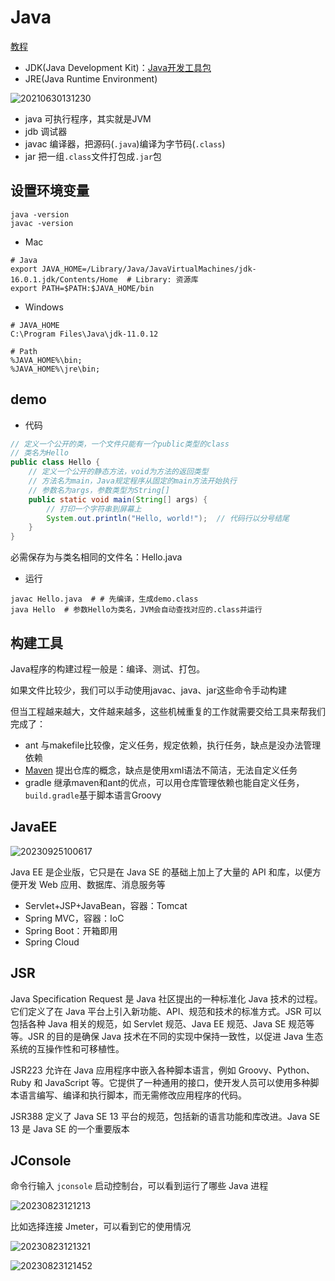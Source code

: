# Java

[教程](https://www.liaoxuefeng.com/wiki/1252599548343744/1255883772263712)

- JDK(Java Development Kit)：[Java开发工具包](https://www.oracle.com/java/technologies/javase-downloads.html)
- JRE(Java Runtime Environment)

![20210630131230](http://image.zuoright.com/20210630131230.png)

- java 可执行程序，其实就是JVM
- jdb 调试器
- javac 编译器，把源码(`.java`)编译为字节码(`.class`)
- jar 把一组`.class`文件打包成`.jar`包

## 设置环境变量

```shell
java -version
javac -version
```

- Mac

```shell
# Java
export JAVA_HOME=/Library/Java/JavaVirtualMachines/jdk-16.0.1.jdk/Contents/Home  # Library: 资源库
export PATH=$PATH:$JAVA_HOME/bin
```

- Windows

```shell
# JAVA_HOME
C:\Program Files\Java\jdk-11.0.12

# Path
%JAVA_HOME%\bin;
%JAVA_HOME%\jre\bin;
```

## demo

- 代码

```java
// 定义一个公开的类，一个文件只能有一个public类型的class
// 类名为Hello
public class Hello {
    // 定义一个公开的静态方法，void为方法的返回类型
    // 方法名为main，Java规定程序从固定的main方法开始执行
    // 参数名为args，参数类型为String[]
    public static void main(String[] args) {
        // 打印一个字符串到屏幕上
        System.out.println("Hello, world!");  // 代码行以分号结尾
    }
}
```

必需保存为与类名相同的文件名：Hello.java

- 运行

```shell
javac Hello.java  # # 先编译，生成demo.class
java Hello  # 参数Hello为类名，JVM会自动查找对应的.class并运行
```

## 构建工具

Java程序的构建过程一般是：编译、测试、打包。

如果文件比较少，我们可以手动使用javac、java、jar这些命令手动构建

但当工程越来越大，文件越来越多，这些机械重复的工作就需要交给工具来帮我们完成了：

- ant 与makefile比较像，定义任务，规定依赖，执行任务，缺点是没办法管理依赖
- [Maven](https://www.liaoxuefeng.com/wiki/1252599548343744/1255945359327200) 提出仓库的概念，缺点是使用xml语法不简洁，无法自定义任务
- gradle 继承maven和ant的优点，可以用仓库管理依赖也能自定义任务，`build.gradle`基于脚本语言Groovy

## JavaEE

![20230925100617](https://image.zuoright.com/20230925100617.png)

Java EE 是企业版，它只是在 Java SE 的基础上加上了大量的 API 和库，以便方便开发 Web 应用、数据库、消息服务等

- Servlet+JSP+JavaBean，容器：Tomcat
- Spring MVC，容器：IoC
- Spring Boot：开箱即用
- Spring Cloud

## JSR

Java Specification Request 是 Java 社区提出的一种标准化 Java 技术的过程。它们定义了在 Java 平台上引入新功能、API、规范和技术的标准方式。JSR 可以包括各种 Java 相关的规范，如 Servlet 规范、Java EE 规范、Java SE 规范等等。JSR 的目的是确保 Java 技术在不同的实现中保持一致性，以促进 Java 生态系统的互操作性和可移植性。

JSR223 允许在 Java 应用程序中嵌入各种脚本语言，例如 Groovy、Python、Ruby 和 JavaScript 等。它提供了一种通用的接口，使开发人员可以使用多种脚本语言编写、编译和执行脚本，而无需修改应用程序的代码。

JSR388 定义了 Java SE 13 平台的规范，包括新的语言功能和库改进。Java SE 13 是 Java SE 的一个重要版本

## JConsole

命令行输入 `jconsole` 启动控制台，可以看到运行了哪些 Java 进程

![20230823121213](https://image.zuoright.com/20230823121213.png)

比如选择连接 Jmeter，可以看到它的使用情况

![20230823121321](https://image.zuoright.com/20230823121321.png)

![20230823121452](https://image.zuoright.com/20230823121452.png)
